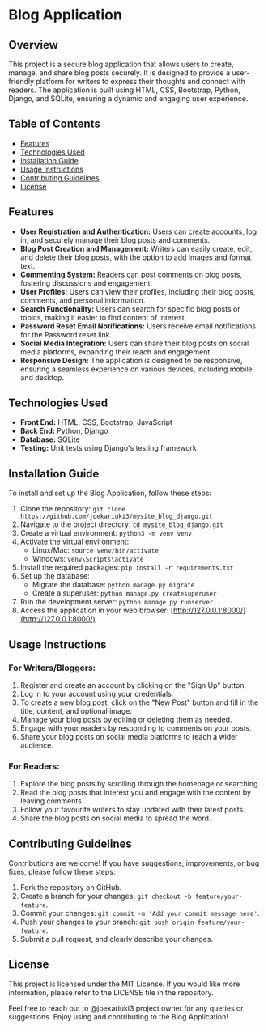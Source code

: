 # Blog Application

## Overview
This project is a secure blog application that allows users to create, manage, and share blog posts securely. It is designed to provide a user-friendly platform for writers to express their thoughts and connect with readers. The application is built using HTML, CSS, Bootstrap, Python, Django, and SQLite, ensuring a dynamic and engaging user experience.

## Table of Contents
- [Features](#features)
- [Technologies Used](#technologies-used)
- [Installation Guide](#installation-guide)
- [Usage Instructions](#usage-instructions)
- [Contributing Guidelines](#contributing-guidelines)
- [License](#license)

## Features
- **User Registration and Authentication:** Users can create accounts, log in, and securely manage their blog posts and comments.
- **Blog Post Creation and Management:** Writers can easily create, edit, and delete their blog posts, with the option to add images and format text.
- **Commenting System:** Readers can post comments on blog posts, fostering discussions and engagement.
- **User Profiles:** Users can view their profiles, including their blog posts, comments, and personal information.
- **Search Functionality:** Users can search for specific blog posts or topics, making it easier to find content of interest.
- **Password Reset Email Notifications:** Users receive email notifications for the Password reset link.
- **Social Media Integration:** Users can share their blog posts on social media platforms, expanding their reach and engagement.
- **Responsive Design:** The application is designed to be responsive, ensuring a seamless experience on various devices, including mobile and desktop.

## Technologies Used
- **Front End:** HTML, CSS, Bootstrap, JavaScript
- **Back End:** Python, Django
- **Database:** SQLite
- **Testing:** Unit tests using Django's testing framework

## Installation Guide
To install and set up the Blog Application, follow these steps:

1. Clone the repository: `git clone https://github.com/joekariuki3/mysite_blog_django.git`
2. Navigate to the project directory: `cd mysite_blog_django.git`
3. Create a virtual environment: `python3 -m venv venv`
4. Activate the virtual environment:
   - Linux/Mac: `source venv/bin/activate`
   - Windows: `venv\Scripts\activate`
5. Install the required packages: `pip install -r requirements.txt`
6. Set up the database:
   - Migrate the database: `python manage.py migrate`
   - Create a superuser: `python manage.py createsuperuser`
7. Run the development server: `python manage.py runserver`
8. Access the application in your web browser: [http://127.0.0.1:8000/](http://127.0.0.1:8000/)

## Usage Instructions
### For Writers/Bloggers:
1. Register and create an account by clicking on the "Sign Up" button.
2. Log in to your account using your credentials.
3. To create a new blog post, click on the "New Post" button and fill in the title, content, and optional image.
4. Manage your blog posts by editing or deleting them as needed.
5. Engage with your readers by responding to comments on your posts.
6. Share your blog posts on social media platforms to reach a wider audience.
### For Readers:
1. Explore the blog posts by scrolling through the homepage or searching.
2. Read the blog posts that interest you and engage with the content by leaving comments.
3. Follow your favourite writers to stay updated with their latest posts.
4. Share the blog posts on social media to spread the word.

## Contributing Guidelines
Contributions are welcome! If you have suggestions, improvements, or bug fixes, please follow these steps:

1. Fork the repository on GitHub.
2. Create a branch for your changes: `git checkout -b feature/your-feature`.
3. Commit your changes: `git commit -m 'Add your commit message here'`.
4. Push your changes to your branch: `git push origin feature/your-feature`.
5. Submit a pull request, and clearly describe your changes.

## License
This project is licensed under the MIT License. If you would like more information, please refer to the LICENSE file in the repository.

Feel free to reach out to @joekariuki3 project owner for any queries or suggestions. Enjoy using and contributing to the Blog Application!
